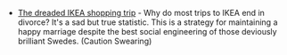 * [The dreaded IKEA shopping trip](https://www.youtube.com/watch?v=Xsbb7gyFFf0) - Why do most trips to IKEA end in divorce? It's a sad but true statistic. This is a strategy for maintaining a happy marriage despite the best social engineering of those deviously brilliant Swedes. (Caution Swearing)
